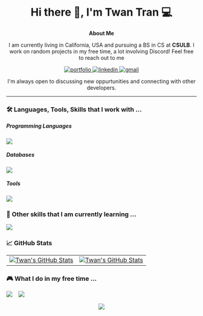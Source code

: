 <h1 align='center'> 
  Hi there 👋, I'm Twan Tran 💻
</h1>

<div align="center">
  <strong>About Me</strong>
  <p align='center'>
    I am currently living in California, USA and pursuing a BS in CS at <b>CSULB</b>. 
    I work on random projects in my free time, a lot involving Discord! Feel free to reach out to me
  </p>
  <a href="https://www.linkedin.com/in/twan-tran/">
    <img src="https://img.shields.io/badge/check%20out%20my%20Portfolio-042549?style=for-the-badge&logo=moleculer&logoColor=white" alt="portfolio" />
  </a>
  <a href="https://www.linkedin.com/in/twan-tran/">
    <img src="https://img.shields.io/badge/visit%20my%20Linkedin-0A66C2?style=for-the-badge&logo=linkedin&logoColor=white" alt="linkedin" />
  </a>
  <a href="mailto:twantran68@gmail.com">
    <img src="https://img.shields.io/badge/email%20me-EA4335?style=for-the-badge&logo=gmail&logoColor=white" alt="gmail" />
  </a>
  <p>I'm always open to discussing new oppurtunities and connecting with other developers. </p>
</div>

<hr>
  <h3>🛠 Languages, Tools, Skills that I work with ...</h3>
  <h5>Programming Languages</h5>
  <p align="left">
    <a href="https://skillicons.dev">
      <img src="https://skillicons.dev/icons?i=c,cs,cpp,py,java" />
    </a>
  </p>
  <h5>Databases</h5>
  <p align="left">
    <a href="https://skillicons.dev">
      <img src="https://skillicons.dev/icons?i=postgres,mysql,mongodb,aws,dynamodb" />
    </a>
  </p>
  <h5>Tools</h5>
    <p align="left">
    <a href="https://skillicons.dev">
      <img src="https://skillicons.dev/icons?i=visualstudio,vscode,eclipse,idea,linux,bash,powershell,replit,github,unity" />
    </a>
  </p>
</hr>

<h3>🌱  Other skills that I am currently learning ...</h3>
<p >
    <a href="https://skillicons.dev">
      <img src="https://skillicons.dev/icons?i=javascript,html,figma,gcp" />
    </a>
</p>

<h3>📈  GitHub Stats </h3>
<div align="center">
  <table width="100%">
    <tbody>
      <tr>
<!--         <td width="33%" style="border: none !important;">
        <div align="center" width="100%">
          <a href="https://github.com/ttuan8600">
            <img src="https://github-readme-stats.vercel.app/api/top-langs/?username=ttuan8600&theme=dark&show&hide=ruby&layout=compact&hide_border=true&langs_count=6" alt="Twan's Language Stats" vertical-align="middle"/>
          </a>
        </div>
        </td> -->
        <td width="50%" style="border: none !important;">
        <div align="center" width="100%">
          <a href="https://github.com/ttuan8600">
            <img src="https://github-readme-stats.vercel.app/api?username=ttuan8600&theme=dark&show&show_icons=true&hide=stars&hide_border=true" alt="Twan's GitHub Stats" vertical-align="middle"/>
          </a>
        </div>
        </td>
        <td width="50%" style="border: none !important;">
        <div align="center" width="100%">
          <a href="https://github.com/ttuan8600">
            <img align="center" 
       src="https://github-readme-streak-stats.herokuapp.com/?user=ttuan8600&layout=compact&theme=dark&show&hide_border=true" alt="Twan's GitHub Stats" vertical-align="middle"/>
          </a>
        </div>
        </td>
      </tr>
    </tbody>
  </table>
</div>


<h3 align="left">🎮  What I do in my free time ...</h3>
<p align="left">
  <a href="https://open.spotify.com/user/22dtzzbnekh7g7i65apzghs5y?si=d87604cb4e064cbd"><img src="https://img.shields.io/badge/spotify-%231ED760.svg?&style=for-the-badge&logo=spotify&logoColor=white" /></a>&nbsp;&nbsp;&nbsp;
  <a href="https://steamcommunity.com/id/tuantran445/"><img src="https://img.shields.io/badge/Steam-%23000000.svg?&style=for-the-badge&logo=steam&logoColor=white" /></a>&nbsp;&nbsp;&nbsp;
</p>

<p align='center'>
  <a href="#"><img src="https://komarev.com/ghpvc/?username=ttuan8600&color=blue&style=flat"></a>
</p>
